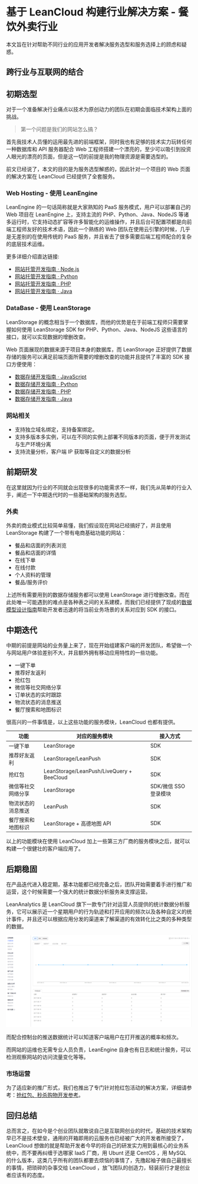 
# 基于 LeanCloud 构建行业解决方案 - 餐饮外卖行业

本文旨在针对帮助不同行业的应用开发者解决服务选型和服务选择上的顾虑和疑惑。

## 跨行业与互联网的结合

## 初期选型

对于一个准备解决行业痛点以技术为原创动力的团队在初期会面临技术架构上面的挑战。

> 第一个问题是我们的网站怎么搞？

首先我技术人员懂的运用最先进的前端框架，同时我也有足够的技术实力玩转任何一种数据库和 API 服务器配合 Web 工程师搭建一个漂亮的，至少可以吸引到投资人眼光的漂亮的页面，但是这一切的前提是我的物理资源是需要选型的。

前文已经说了，本文的目的是为服务选型解惑的，因此针对一个项目的 Web 页面的解决方案在 LeanCloud 已经提供了全套服务。

### Web Hosting - 使用 LeanEngine

LeanEngine 的一句话简称就是大家熟知的 PaaS 服务模式，用户可以部署自己的 Web 项目在 LeanEngine 上，支持主流的 PHP、Python、Java、NodeJS 等诸多运行时，它支持动态扩容等许多智能化的运维操作，并且后台可配置项都是向前端工程师友好的技术术语，因此一个熟练的 Web 团队在使用云引擎的时候，几乎是无差别的在使用传统的 PaaS 服务，并且省去了很多需要后端工程师配合的复杂的底层技术运维。

更多详细介绍直达链接:

- [网站托管开发指南 · Node.js](leanengine_webhosting_guide-node.html)
- [网站托管开发指南 · Python](leanengine_webhosting_guide-python.html)
- [网站托管开发指南 · PHP](leanengine_webhosting_guide-php.html)
- [网站托管开发指南 · Java](leanengine_webhosting_guide-java.html)

### DataBase - 使用 LeanStorage

LeanStorage 的概念相当于一个数据库，而他的优势是在于前端工程师只需要掌握如何使用 LeanStorage SDK for PHP、Python、Java、NodeJS 这些语言的接口，就可以实现数据的增删改查。

Web 页面展现的数据来源于项目本身的数据库，而 LeanStorage 正好提供了数据存储的服务可以满足前端页面所需要的增删改查的功能并且提供了丰富的 SDK 接口方便使用：

- [数据存储开发指南 · JavaScript](leanstorage_guide-js.html)
- [数据存储开发指南 · Python](leanstorage_guide-python.html)
- [数据存储开发指南 · PHP](leanstorage_guide-php.html)
- [数据存储开发指南 · Java](leanstorage_guide-java.html)

### 网站相关

- 支持独立域名绑定，支持备案绑定。
- 支持多版本多实例，可以在不同的实例上部署不同版本的页面，便于开发测试与生产环境分离
- 支持流量分析，客户端 IP 获取等自定义的数据分析


## 前期研发
在这里就因为行业的不同就会出现很多的功能需求不一样，我们先从简单的行业入手，阐述一下中期迭代时的一些基础架构的服务选型。

### 外卖
外卖的商业模式比较简单易懂，我们假设现在网站已经搞好了，并且使用 LeanStorage 构建了一个带有电商基础功能的网站：

- 餐品和店面的列表浏览
- 餐品和店面的详情
- 在线下单
- 在线付款
- 个人资料的管理
- 餐品/服务评价

上述所有需要用到的数据存储服务都可以使用 LeanStorage 进行增删改查。而在此处唯一可能遇到的难点是各种表之间的关系建模，而我们已经提供了现成的[数据模型设计指南](https://leancloud.cn/docs/relation-guide.html)帮助开发者迅速的将当前业务场景的关系对应到 SDK 的接口。

## 中期迭代
中期的前提是网站的业务量上来了，现在开始组建客户端的开发团队，希望做一个与网站用户体验差别不大，并且额外拥有移动应用特性的一些功能。

- 一键下单
- 推荐好友返利
- 抢红包
- 微信等社交网络分享
- 订单状态的实时跟踪
- 物流状态的消息推送
- 餐厅搜索和地图标识


很高兴的一件事情是，以上这些功能的服务模块，LeanCloud 也都有提供。

功能|对应的服务模块|接入方式
--|--|--
一键下单|LeanStorage|SDK
推荐好友返利|LeanStorage/LeanPush|SDK
抢红包|LeanStorage/LeanPush/LiveQuery + BeeCloud |SDK
微信等社交网络分享|LeanStorage|SDK/微信 SSO 登录模块
物流状态的消息推送|LeanPush|SDK
餐厅搜索和地图标识|LeanStorage + 高德地图 API|SDK


以上的功能模块在使用 LeanCloud 加上一些第三方厂商的服务模块之后，就可以构建一个很健壮的客户端应用了。

## 后期稳固
在产品迭代进入稳定期，基本功能都已经完备之后，团队开始需要着手进行推广和运营，这个时候需要一个强大的统计数据分析服务来支撑运营。

LeanAnalytics 是 LeanCloud 旗下一款专门针对运营人员提供的统计数据分析服务，它可以展示近一个星期用户的行为轨迹和打开应用的频次以及各种自定义的统计事件，并且还可以根据应用分发的渠道来了解渠道的有效转化比之类的多种类型的数据。

![app-guide-analytics](images/app-guide-analytics.png)

而配合控制台的推送数据统计可以知道客户端用户在打开推送的概率和频次。

而网站的运维也无需专业人员负责，LeanEngine 自身也有日志和统计服务，可以检测观察网站的访问流量变化等等。

### 市场运营

为了适应新的推广形式，我们也推出了专门针对抢红包活动的解决方案，详细请参考：[抢红包、秒杀购物开发参考](leanengine_examples.html#LeanCache_常见场景示例)。


## 回归总结

总而言之，在如今是个创业团队就敢说自己是互联网创业的时代，基础的技术架构早已不是技术壁垒，通用的开箱即用的云服务也已经被广大的开发者所接受了，LeanCloud 想做的就是帮助开发者今早的将自己的研发实力用到最核心的业务系统中，而不要再纠缠于选哪家 IaaS 厂商，用 Ubunt 还是 CentOS ，用 MySQL 的什么版本，这类几乎所有的团队都要去烦恼的事情了，先撸起袖子做自己最擅长的事情，把琐碎的杂事交给 LeanCloud ，放飞团队的创造力，轻装前行才是创业者应该有的态度。

